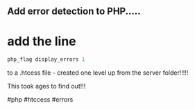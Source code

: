 ## Add error detection to PHP.....

# add the line
```php
php_flag display_errors 1
```

to a  .htcess file - created one level up from the server folder!!!!!

This took ages to find out!!!

#php 
#htccess
#errors
